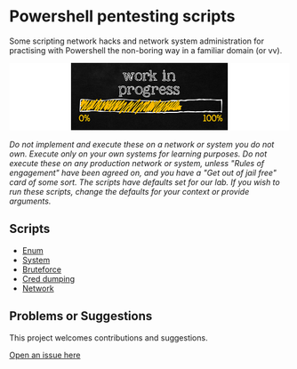 # Powershell pentesting scripts

Some scripting network hacks and network system administration for practising with Powershell the non-boring way in a familiar domain (or vv).

![Forever In Progress](assets/in-progress.png)

_Do not implement and execute these on a network or system you do not own. Execute only on your own systems for learning purposes. Do not execute these on any production network or system, unless "Rules of engagement" have been agreed on, and you have a "Get out of jail free" card of some sort. The scripts have defaults set for our lab. If you wish to run these scripts, change the defaults for your context or provide arguments._

## Scripts

- [Enum](enum)
- [System](system)
- [Bruteforce](bruteforce)
- [Cred dumping](creds)
- [Network](network)

## Problems or Suggestions

This project welcomes contributions and suggestions. 

[Open an issue here](https://github.com/tymyrddin/scripts-ps/issues)